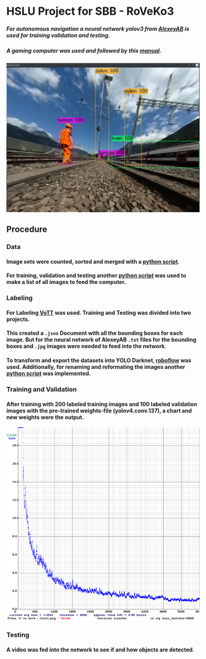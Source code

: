# HSLU Project for SBB - RoVeKo3

##### For autonomous navigation a neural network yolov3 from [AlexeyAB](https://github.com/AlexeyAB/darknet) is used for training validation and testing.
##### A gaming computer was used and followed by this [manual](https://github.com/AlexeyAB/darknet#how-to-train-to-detect-your-custom-objects).
![Image](pictures/deepbrain_detection.png)

## Procedure
### Data
#### Image sets were counted, sorted and merged with a [python script](./count_sort.py).
#### For training, validation and testing another [python script](./darknet_scripts/create_txt.py) was used to make a list of all images to feed the computer.

### Labeling
#### For Labeling [VoTT](https://github.com/microsoft/VoTT) was used. Training and Testing was divided into two projects.
#### This created a `.json` Document with all the bounding boxes for each image. But for the neural network of AlexeyAB `.txt` files for the bounding boxes and `.jpg` images were needed to feed into the network.
#### To transform and export the datasets into YOLO Darknet, [roboflow](https://roboflow.com/) was used. Additionally, for renaming and reformating the images another [python script](./darknet_scripts/rename.py) was implemented.

### Training and Validation
#### After training with 200 labeled training images and 100 labeled validation images with the pre-trained weights-file (yolov4.conv.137), a chart and new weights were the output.
![chart](./pictures/chart1.png)

### Testing
#### A video was fed into the network to see if and how objects are detected.
#### 



